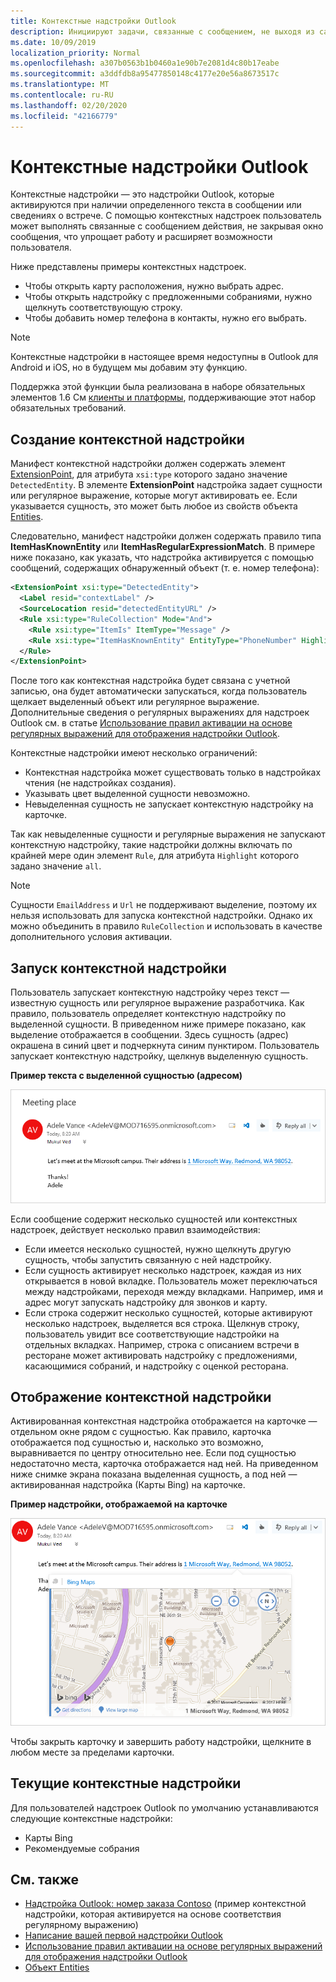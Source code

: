 ```yaml
---
title: Контекстные надстройки Outlook
description: Инициируют задачи, связанные с сообщением, не выходя из самого сообщения, что обеспечивает большее удобство и богатый пользовательский опыт
ms.date: 10/09/2019
localization_priority: Normal
ms.openlocfilehash: a307b0563b1b0460a1e90b7e2081d4c80b17eabe
ms.sourcegitcommit: a3ddfdb8a95477850148c4177e20e56a8673517c
ms.translationtype: MT
ms.contentlocale: ru-RU
ms.lasthandoff: 02/20/2020
ms.locfileid: "42166779"
---
```

# <a name="contextual-outlook-add-ins"></a>Контекстные надстройки Outlook

Контекстные надстройки — это надстройки Outlook, которые активируются при наличии определенного текста в сообщении или сведениях о встрече. С помощью контекстных надстроек пользователь может выполнять связанные с сообщением действия, не закрывая окно сообщения, что упрощает работу и расширяет возможности пользователя.

Ниже представлены примеры контекстных надстроек.

- Чтобы открыть карту расположения, нужно выбрать адрес.
- Чтобы открыть надстройку с предложенными собраниями, нужно щелкнуть соответствующую строку.
- Чтобы добавить номер телефона в контакты, нужно его выбрать.


> [!NOTE]
> Контекстные надстройки в настоящее время недоступны в Outlook для Android и iOS, но в будущем мы добавим эту функцию.
>
> Поддержка этой функции была реализована в наборе обязательных элементов 1.6 См [клиенты и платформы](../reference/requirement-sets/outlook-api-requirement-sets.md#requirement-sets-supported-by-exchange-servers-and-outlook-clients), поддерживающие этот набор обязательных требований.

## <a name="how-to-make-a-contextual-add-in"></a>Создание контекстной надстройки

Манифест контекстной надстройки должен содержать элемент [ExtensionPoint](../reference/manifest/extensionpoint.md), для атрибута `xsi:type` которого задано значение `DetectedEntity`. В элементе **ExtensionPoint** надстройка задает сущности или регулярное выражение, которые могут активировать ее. Если указывается сущность, это может быть любое из свойств объекта [Entities](/javascript/api/outlook/office.entities).

Следовательно, манифест надстройки должен содержать правило типа **ItemHasKnownEntity** или **ItemHasRegularExpressionMatch**. В примере ниже показано, как указать, что надстройка активируется с помощью сообщений, содержащих обнаруженный объект (т. е. номер телефона):

```XML
<ExtensionPoint xsi:type="DetectedEntity">
  <Label resid="contextLabel" />
  <SourceLocation resid="detectedEntityURL" />
  <Rule xsi:type="RuleCollection" Mode="And">
    <Rule xsi:type="ItemIs" ItemType="Message" />
    <Rule xsi:type="ItemHasKnownEntity" EntityType="PhoneNumber" Highlight="all" />
  </Rule>
</ExtensionPoint>
```

После того как контекстная надстройка будет связана с учетной записью, она будет автоматически запускаться, когда пользователь щелкает выделенный объект или регулярное выражение. Дополнительные сведения о регулярных выражениях для надстроек Outlook см. в статье [Использование правил активации на основе регулярных выражений для отображения надстройки Outlook](use-regular-expressions-to-show-an-outlook-add-in.md).

Контекстные надстройки имеют несколько ограничений:

- Контекстная надстройка может существовать только в надстройках чтения (не надстройках создания).
- Указывать цвет выделенной сущности невозможно.
- Невыделенная сущность не запускает контекстную надстройку на карточке.

Так как невыделенные сущности и регулярные выражения не запускают контекстную надстройку, такие надстройки должны включать по крайней мере один элемент `Rule`, для атрибута `Highlight` которого задано значение `all`.

> [!NOTE]
> Сущности `EmailAddress` и `Url` не поддерживают выделение, поэтому их нельзя использовать для запуска контекстной надстройки. Однако их можно объединить в правило `RuleCollection` и использовать в качестве дополнительного условия активации.

## <a name="how-to-launch-a-contextual-add-in"></a>Запуск контекстной надстройки

Пользователь запускает контекстную надстройку через текст — известную сущность или регулярное выражение разработчика. Как правило, пользователь определяет контекстную надстройку по выделенной сущности. В приведенном ниже примере показано, как выделение отображается в сообщении. Здесь сущность (адрес) окрашена в синий цвет и подчеркнута синим пунктиром. Пользователь запускает контекстную надстройку, щелкнув выделенную сущность. 

**Пример текста с выделенной сущностью (адресом)**

![Показывает выделенную сущность в электронном письме](../images/outlook-detected-entity-highlight.png)
    
Если сообщение содержит несколько сущностей или контекстных надстроек, действует несколько правил взаимодействия:

- Если имеется несколько сущностей, нужно щелкнуть другую сущность, чтобы запустить связанную с ней надстройку.
- Если сущность активирует несколько надстроек, каждая из них открывается в новой вкладке. Пользователь может переключаться между надстройками, переходя между вкладками. Например, имя и адрес могут запускать надстройку для звонков и карту.
- Если строка содержит несколько сущностей, которые активируют несколько надстроек, выделяется вся строка. Щелкнув строку, пользователь увидит все соответствующие надстройки на отдельных вкладках. Например, строка с описанием встречи в ресторане может активировать надстройку с предложениями, касающимися собраний, и надстройку с оценкой ресторана.

## <a name="how-a-contextual-add-in-displays"></a>Отображение контекстной надстройки

Активированная контекстная надстройка отображается на карточке — отдельном окне рядом с сущностью. Как правило, карточка отображается под сущностью и, насколько это возможно, выравнивается по центру относительно нее. Если под сущностью недостаточно места, карточка отображается над ней. На приведенном ниже снимке экрана показана выделенная сущность, а под ней — активированная надстройка (Карты Bing) на карточке.

**Пример надстройки, отображаемой на карточке**

![Показывает контекстное приложение на карточке](../images/outlook-detected-entity-card.png)

Чтобы закрыть карточку и завершить работу надстройки, щелкните в любом месте за пределами карточки.

## <a name="current-contextual-add-ins"></a>Текущие контекстные надстройки

Для пользователей надстроек Outlook по умолчанию устанавливаются следующие контекстные надстройки:

- Карты Bing 
- Рекомендуемые собрания

## <a name="see-also"></a>См. также

- [Надстройка Outlook: номер заказа Contoso](https://github.com/OfficeDev/Outlook-Add-In-Contextual-Regex) (пример контекстной надстройки, которая активируется на основе соответствия регулярному выражению)
- [Написание вашей первой надстройки Outlook](../quickstarts/outlook-quickstart.md)
- [Использование правил активации на основе регулярных выражений для отображения надстройки Outlook](use-regular-expressions-to-show-an-outlook-add-in.md)
- [Объект Entities](/javascript/api/outlook/office.entities)
